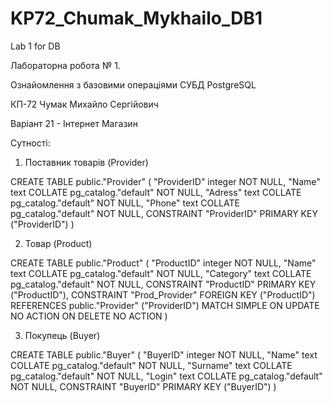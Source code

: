 # KP72_Chumak_Mykhailo_DB1
Lab 1 for DB

Лабораторна робота № 1.

Ознайомлення з базовими операціями СУБД PostgreSQL

КП-72 Чумак Михайло Сергійович

Варіант 21 - Інтернет Магазин

Сутності:

1. Поставник товарів (Provider)

CREATE TABLE public."Provider"
(
    "ProviderID" integer NOT NULL,
    "Name" text COLLATE pg_catalog."default" NOT NULL,
    "Adress" text COLLATE pg_catalog."default" NOT NULL,
    "Phone" text COLLATE pg_catalog."default" NOT NULL,
    CONSTRAINT "ProviderID" PRIMARY KEY ("ProviderID")
)

2. Товар (Product)

CREATE TABLE public."Product"
(
    "ProductID" integer NOT NULL,
    "Name" text COLLATE pg_catalog."default" NOT NULL,
    "Category" text COLLATE pg_catalog."default" NOT NULL,
    CONSTRAINT "ProductID" PRIMARY KEY ("ProductID"),
    CONSTRAINT "Prod_Provider" FOREIGN KEY ("ProductID")
        REFERENCES public."Provider" ("ProviderID") MATCH SIMPLE
        ON UPDATE NO ACTION
        ON DELETE NO ACTION
)

3. Покупець (Buyer)

CREATE TABLE public."Buyer"
(
    "BuyerID" integer NOT NULL,
    "Name" text COLLATE pg_catalog."default" NOT NULL,
    "Surname" text COLLATE pg_catalog."default" NOT NULL,
    "Login" text COLLATE pg_catalog."default" NOT NULL,
    CONSTRAINT "BuyerID" PRIMARY KEY ("BuyerID")
)
